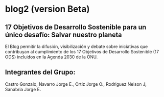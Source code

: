 # blog2 (version Beta)

17 Objetivos de Desarrollo Sostenible para un único desafío: Salvar nuestro planeta
-------------------------------------------------------------------------------------

El Blog permitir la difusión, visibilización y debate sobre iniciativas que contribuyan al cumplimiento de los 17 Objetivos de Desarrollo Sostenible (17 ODS) incluidos en la Agenda 2030 de la ONU.


Integrantes del Grupo:
----------------------
Castro Gonzalo, Navarro Jorge E., Ortiz Jorge O., Rodriguez Nelson J, Sanabria Jorge E.
